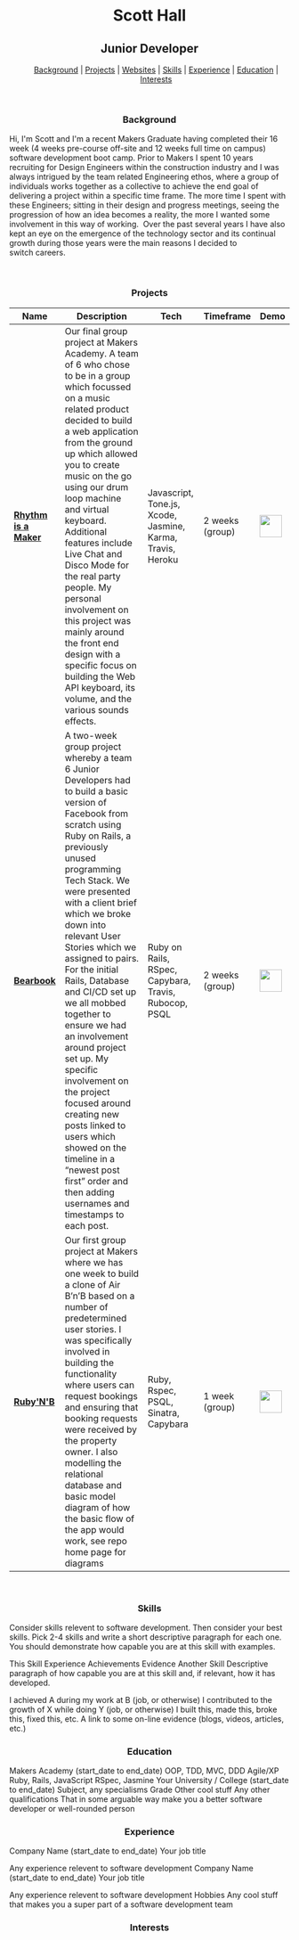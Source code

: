 <h1 align="center">Scott Hall</h1>

<h2 align="center">Junior Developer</h2>

<ul align="center">

[Background](#background) |
[Projects](#projects) |
[Websites](#websites) |
[Skills](#skills) |
[Experience](#experience) |
[Education](#education) |
[Interests](#interests)

</ul>

<br>

<h3 align="center">Background</h3>

Hi, I'm Scott and I'm a recent Makers Graduate having completed their 16 week (4 weeks pre-course off-site and 12 weeks full time on campus) software development boot camp. Prior to Makers I spent 10 years recruiting for Design Engineers within the construction industry and I was always intrigued by the team related Engineering ethos, where a group of individuals works together as a collective to achieve the end goal of delivering a project within a specific time frame. The more time I spent with these Engineers; sitting in their design and progress meetings, seeing the progression of how an idea becomes a reality, the more I wanted some involvement in this way of working. 
Over the past several years I have also kept an eye on the emergence of the technology sector and its continual growth during those years were the main reasons I decided to switch careers.

<br>

<h3 align="center">Projects</h3>

Name | Description | Tech | Timeframe | Demo
---| --- | --- | --- | --- |
**[Rhythm is a Maker](https://github.com/shektor/rhythm-is-a-maker)** | Our final group project at Makers Academy. A team of 6 who chose to be in a group which focussed on a music related product decided to build a web application from the ground up which allowed you to create music on the go using our drum loop machine and virtual keyboard. Additional features include Live Chat and Disco Mode for the real party people. My personal involvement on this project was mainly around the front end design with a specific focus on building the Web API keyboard, its volume, and the various sounds effects.| Javascript, Tone.js, Xcode, Jasmine, Karma, Travis, Heroku | 2 weeks (group) | <a href=https://rhythm-is-a-maker.herokuapp.com/><img src="Images/heroku.png" width='40'></a> |
**[Bearbook](https://github.com/ocripps24/Acebook-The-Brave-Bears)** | A two-week group project whereby a team 6 Junior Developers had to build a basic version of Facebook from scratch using Ruby on Rails, a previously unused programming Tech Stack. We were presented with a client brief which we broke down into relevant User Stories which we assigned to pairs. For the initial Rails, Database and CI/CD set up we all mobbed together to ensure we had an involvement around project set up. My specific involvement on the project focused around creating new posts linked to users which showed on the timeline in a “newest post first” order and then adding usernames and timestamps to each post. | Ruby on Rails, RSpec, Capybara, Travis, Rubocop, PSQL | 2 weeks (group) | <a href="http://acebook-the-brave-bears.herokuapp.com/"><img src="Images/heroku.png" width='40'></a> |
**[Ruby'N'B](https://github.com/Kintaro-Oe/MakersBnB)** | Our first group project at Makers where we has one week to build a clone of Air B’n’B based on a number of predetermined user stories. I was specifically involved in building the functionality where users can request bookings and ensuring that booking requests were received by the property owner. I also modelling the relational database and basic model diagram of how the basic flow of the app would work, see repo home page for diagrams | Ruby, Rspec, PSQL, Sinatra, Capybara | 1 week (group) | <a href="https://makers-bnb-oliver.herokuapp.com/"><img src="Images/heroku.png" width='40'></a> |


<br>

<h3 align="center">Skills</h3>
Consider skills relevent to software development. Then consider your best skills. Pick 2-4 skills and write a short descriptive paragraph for each one. You should demonstrate how capable you are at this skill with examples.

This Skill
Experience
Achievements
Evidence
Another Skill
Descriptive paragraph of how capable you are at this skill and, if relevant, how it has developed.

I achieved A during my work at B (job, or otherwise)
I contributed to the growth of X while doing Y (job, or otherwise)
I built this, made this, broke this, fixed this, etc.
A link to some on-line evidence (blogs, videos, articles, etc.)

<h3 align="center">Education</h3>

Makers Academy (start_date to end_date)
OOP, TDD, MVC, DDD
Agile/XP
Ruby, Rails, JavaScript
RSpec, Jasmine
Your University / College (start_date to end_date)
Subject, any specialisms
Grade
Other cool stuff
Any other qualifications
That in some arguable way make you a better software developer or well-rounded person

<h3 align="center">Experience</h3>
Company Name (start_date to end_date)
Your job title

Any experience relevent to software development
Company Name (start_date to end_date)
Your job title

Any experience relevent to software development
Hobbies
Any cool stuff that makes you a super part of a software development team

<h3 align="center">Interests</h3>
